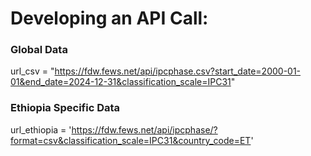 # Developing an API Call:

### Global Data
url_csv = "https://fdw.fews.net/api/ipcphase.csv?start_date=2000-01-01&end_date=2024-12-31&classification_scale=IPC31"

### Ethiopia Specific Data
url_ethiopia = 'https://fdw.fews.net/api/ipcphase/?format=csv&classification_scale=IPC31&country_code=ET'

